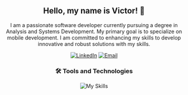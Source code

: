 <h2 align="center">Hello, my name is Victor! 👋</h2>

<p align="center">
  I am a passionate software developer currently pursuing a degree in Analysis and Systems Development. My primary goal is to specialize on mobile development. I am committed to enhancing my skills to develop innovative and robust solutions with my skills.
</p>

<div align="center">
  
  [![LinkedIn](https://img.shields.io/badge/LinkedIn-%230077B5.svg?style=for-the-badge&logo=linkedin&logoColor=white)](https://www.linkedin.com/in/vbmaciel/)
  [![Email](https://img.shields.io/badge/Email-%230077B5.svg?style=for-the-badge&logo=maildotru&logoColor=white)](mailto:vbastosmaciel@outlook.com.br)
</div>

<div align="center">
  <h3>🛠️ Tools and Technologies</h3>

  ![My Skills](https://simpleskill.icons.workers.dev/svg?i=git,spring,android,jetpackcompose,androidstudio,mongodb,firebase,sqlite)
</div>


